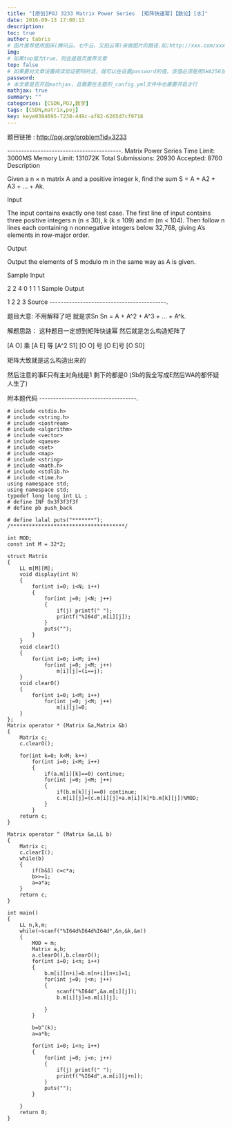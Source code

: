 ```yaml
---
title: "[原创]POJ 3233 Matrix Power Series  [矩阵快速幂]【数论】[水]"
date: 2016-09-13 17:00:13
description:
toc: true
author: tabris
# 图片推荐使用图床(腾讯云、七牛云、又拍云等)来做图片的路径.如:http://xxx.com/xxx.jpg
img:
# 如果top值为true，则会是首页推荐文章
top: false
# 如果要对文章设置阅读验证密码的话，就可以在设置password的值，该值必须是用SHA256加密后的密码，防止被他人识破
password:
# 本文章是否开启mathjax，且需要在主题的_config.yml文件中也需要开启才行
mathjax: true
summary: ""
categories: [CSDN,POJ,数学]
tags: [CSDN,matrix,poj]
key: keye0384695-7230-449c-af82-6265d7cf9718
---
```


题目链接 : http://poj.org/problem?id=3233

-----------------------------------------.
Matrix Power Series
Time Limit: 3000MS		Memory Limit: 131072K
Total Submissions: 20930		Accepted: 8760
Description

Given a n × n matrix A and a positive integer k, find the sum S = A + A2 + A3 + … + Ak.

Input

The input contains exactly one test case. The first line of input contains three positive integers n (n ≤ 30), k (k ≤ 109) and m (m < 104). Then follow n lines each containing n nonnegative integers below 32,768, giving A’s elements in row-major order.

Output

Output the elements of S modulo m in the same way as A is given.

Sample Input

2 2 4
0 1
1 1
Sample Output

1 2
2 3
Source
------------------------------------------.

题目大意:
不用解释了吧 就是求Sn
Sn = A + A^2 + A^3 + … + A^k.



解题思路：
这种题目一定想到矩阵快速幂
然后就是怎么构造矩阵了

[A O] 乘 [A E] 等 [A^2 S1]
[O O] 号 [O E]号 [O      S0]

矩阵大致就是这么构造出来的

然后注意的事E只有主对角线是1 剩下的都是0  (Sb的我全写成E然后WA的都怀疑人生了)


附本题代码
-----------------------------------.
```
# include <stdio.h>
# include <string.h>
# include <iostream>
# include <algorithm>
# include <vector>
# include <queue>
# include <set>
# include <map>
# include <string>
# include <math.h>
# include <stdlib.h>
# include <time.h>
using namespace std;
using namespace std;
typedef long long int LL ;
# define INF 0x3f3f3f3f
# define pb push_back

# define lalal puts("*******");
/*************************************/

int MOD;
const int M = 32*2;

struct Matrix
{
    LL m[M][M];
    void display(int N)
    {
        for(int i=0; i<N; i++)
        {
            for(int j=0; j<N; j++)
            {
                if(j) printf(" ");
                printf("%I64d",m[i][j]);
            }
            puts("");
        }
    }
    void clearI()
    {
        for(int i=0; i<M; i++)
            for(int j=0; j<M; j++)
                m[i][j]=(i==j);
    }
    void clearO()
    {
        for(int i=0; i<M; i++)
            for(int j=0; j<M; j++)
                m[i][j]=0;
    }
};
Matrix operator * (Matrix &a,Matrix &b)
{
    Matrix c;
    c.clearO();

    for(int k=0; k<M; k++)
        for(int i=0; i<M; i++)
        {
            if(a.m[i][k]==0) continue;
            for(int j=0; j<M; j++)
            {
                if(b.m[k][j]==0) continue;
                c.m[i][j]=(c.m[i][j]+a.m[i][k]*b.m[k][j])%MOD;
            }
        }
    return c;
}

Matrix operator ^ (Matrix &a,LL b)
{
    Matrix c;
    c.clearI();
    while(b)
    {
        if(b&1) c=c*a;
        b>>=1;
        a=a*a;
    }
    return c;
}

int main()
{
    LL n,k,m;
    while(~scanf("%I64d%I64d%I64d",&n,&k,&m))
    {
        MOD = m;
        Matrix a,b;
        a.clearO(),b.clearO();
        for(int i=0; i<n; i++)
        {
            b.m[i][n+i]=b.m[n+i][n+i]=1;
            for(int j=0; j<n; j++)
            {
                scanf("%I64d",&a.m[i][j]);
                b.m[i][j]=a.m[i][j];

            }
        }

        b=b^(k);
        a=a*b;

        for(int i=0; i<n; i++)
        {
            for(int j=0; j<n; j++)
            {
                if(j) printf(" ");
                printf("%I64d",a.m[i][j+n]);
            }
            puts("");
        }

    }
    return 0;
}
```